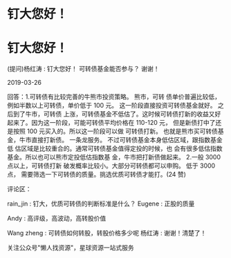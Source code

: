 # 钉大您好！

# 钉大您好！

(提问)杨红涛 : 钉大您好！ 可转债基金能否参与？ 谢谢！

2019-03-26

回答：1.可转债有比较完善的牛熊市投资策略。 熊市，可转 债单价普遍比较低，例如半数以上可转债，单价低于 100 元。 这一阶段直接投资可转债基金就好。 之后到了牛市，可转债 上涨，可转债基金不低估了。这时候可转债打新的收益又好 起来了。因为这一阶段，可能可转债平均价格在 110-120 元， 但是新债打中了还是按照 100 元买入的。所以这一阶段可以做 可转债打新。 也就是熊市买可转债基金，牛市直接打新债。 一条龙服务。 不过可转债基金本身低估区域，跟指数基金低 估区域是比较重合的。通常可转债基金值得定投的时候，也 会有很多低估指数基金。所以也可以熊市定投低估指数基 金，牛市把打新债做起来。 2.一般 3000 点以上，可转债打新 破发概率比较小。大部分可转债都可以申购。 低于 3000 点， 需要筛选一下可转债的质量。挑选优质可转债才能打。(24 赞)

评论区：

rain_jin : 钉大，优质可转债的判断标准是什么？ Eugene : 正股的质量

Andy : 高评级，高波动，高转股价值

Wang zheng : 可转债如何转股，转股价格多少呢 杨红涛 : 谢谢！清楚了！

关注公众号"懒人找资源"，星球资源一站式服务